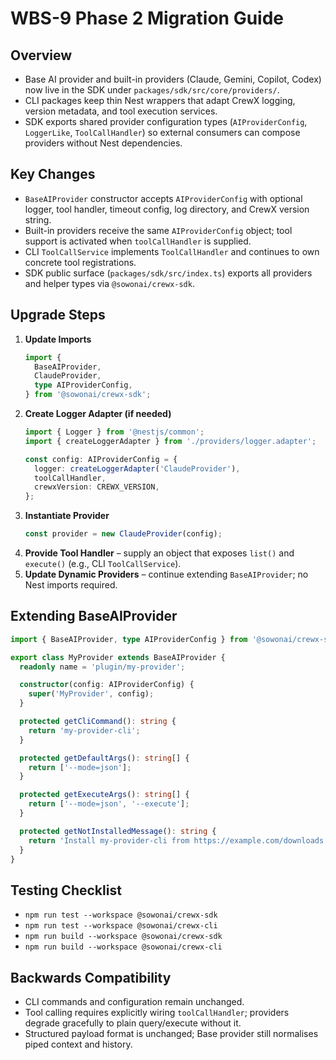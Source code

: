 # WBS-9 Phase 2 Migration Guide

## Overview
- Base AI provider and built-in providers (Claude, Gemini, Copilot, Codex) now live in the SDK under `packages/sdk/src/core/providers/`.
- CLI packages keep thin Nest wrappers that adapt CrewX logging, version metadata, and tool execution services.
- SDK exports shared provider configuration types (`AIProviderConfig`, `LoggerLike`, `ToolCallHandler`) so external consumers can compose providers without Nest dependencies.

## Key Changes
- `BaseAIProvider` constructor accepts `AIProviderConfig` with optional logger, tool handler, timeout config, log directory, and CrewX version string.
- Built-in providers receive the same `AIProviderConfig` object; tool support is activated when `toolCallHandler` is supplied.
- CLI `ToolCallService` implements `ToolCallHandler` and continues to own concrete tool registrations.
- SDK public surface (`packages/sdk/src/index.ts`) exports all providers and helper types via `@sowonai/crewx-sdk`.

## Upgrade Steps
1. **Update Imports**
   ```ts
   import {
     BaseAIProvider,
     ClaudeProvider,
     type AIProviderConfig,
   } from '@sowonai/crewx-sdk';
   ```
2. **Create Logger Adapter (if needed)**
   ```ts
   import { Logger } from '@nestjs/common';
   import { createLoggerAdapter } from './providers/logger.adapter';

   const config: AIProviderConfig = {
     logger: createLoggerAdapter('ClaudeProvider'),
     toolCallHandler,
     crewxVersion: CREWX_VERSION,
   };
   ```
3. **Instantiate Provider**
   ```ts
   const provider = new ClaudeProvider(config);
   ```
4. **Provide Tool Handler** – supply an object that exposes `list()` and `execute()` (e.g., CLI `ToolCallService`).
5. **Update Dynamic Providers** – continue extending `BaseAIProvider`; no Nest imports required.

## Extending BaseAIProvider
```ts
import { BaseAIProvider, type AIProviderConfig } from '@sowonai/crewx-sdk';

export class MyProvider extends BaseAIProvider {
  readonly name = 'plugin/my-provider';

  constructor(config: AIProviderConfig) {
    super('MyProvider', config);
  }

  protected getCliCommand(): string {
    return 'my-provider-cli';
  }

  protected getDefaultArgs(): string[] {
    return ['--mode=json'];
  }

  protected getExecuteArgs(): string[] {
    return ['--mode=json', '--execute'];
  }

  protected getNotInstalledMessage(): string {
    return 'Install my-provider-cli from https://example.com/downloads';
  }
}
```

## Testing Checklist
- `npm run test --workspace @sowonai/crewx-sdk`
- `npm run test --workspace @sowonai/crewx-cli`
- `npm run build --workspace @sowonai/crewx-sdk`
- `npm run build --workspace @sowonai/crewx-cli`

## Backwards Compatibility
- CLI commands and configuration remain unchanged.
- Tool calling requires explicitly wiring `toolCallHandler`; providers degrade gracefully to plain query/execute without it.
- Structured payload format is unchanged; Base provider still normalises piped context and history.
